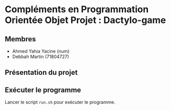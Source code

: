 # Compléments en Programmation Orientée Objet Projet : Dactylo-game

## Membres

- Ahmed Yahia Yacine (num)
- Debbah Martin (71804727)

## Présentation du projet

## Exécuter le programme

Lancer le script `run.sh` pour exécuter le programme.